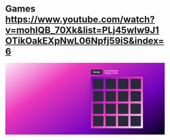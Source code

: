 # Games https://www.youtube.com/watch?v=mohIQB_70Xk&list=PLj45wIw9J1OTikOakEXpNwL06Npfj59iS&index=6
<p align="center">
  <img src="preview.png" alt="preview del proyecto" max-width="1600">
</p>